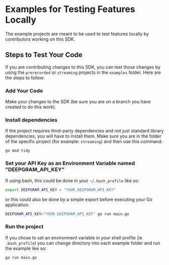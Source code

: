 # Examples for Testing Features Locally

The example projects are meant to be used to test features locally by contributors working on this SDK.

## Steps to Test Your Code

If you are contributing changes to this SDK, you can test those changes by using the `prerecorded` or `streaming` projects in the `examples` folder. Here are the steps to follow:

### Add Your Code

Make your changes to the SDK (be sure you are on a branch you have created to do this work).

### Install dependencies

If the project requires third-party dependencies and not just standard library dependencies, you will have to install them. Make sure you are in the folder of the specific project (for example: `streaming`) and then use this command: 

```
go mod tidy
```

### Set your API Key as an Environment Variable named "DEEPGRAM_API_KEY"

If using bash, this could be done in your `~/.bash_profile` like so:

```bash
export DEEPGRAM_API_KEY = "YOUR_DEEPGRAM_API_KEY"
```

or this could also be done by a simple export before executing your Go application:

```bash
DEEPGRAM_API_KEY="YOUR_DEEPGRAM_API_KEY" go run main.go
```

### Run the project

If you chose to set an environment variable in your shell profile (ie `.bash_profile`) you can change directory into each example folder and run the example like so:

```bash
go run main.go
```